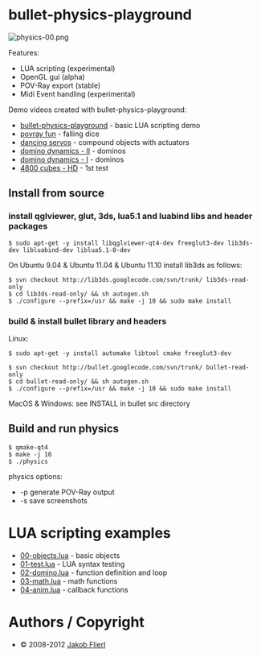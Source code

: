 # bullet-physics-playground

![physics-00.png](https://github.com/koppi/bullet-physics-playground/raw/master/demo/02-domino.png)

Features:

* LUA scripting (experimental)
* OpenGL gui (alpha)
* POV-Ray export (stable)
* Midi Event handling (experimental)

Demo videos created with bullet-physics-playground:

* [bullet-physics-playground](http://www.youtube.com/watch?v=19OirI8yjLc) - basic LUA scripting demo
* [povray fun](http://www.youtube.com/watch?v=3DLevGGYDAQ) - falling dice
* [dancing servos](http://www.youtube.com/watch?v=YBQGqMRh3c8) - compound objects with actuators
* [domino dynamics - II](http://www.youtube.com/watch?v=0QQYXvnrU1U) - dominos
* [domino dynamics - I](http://www.youtube.com/watch?v=3Q0V185vVnE) - dominos
* [4800 cubes - HD](http://www.youtube.com/watch?v=6r_kCF1TRAk) - 1st test

## Install from source

### install qglviewer, glut, 3ds, lua5.1 and luabind libs and header packages

```
$ sudo apt-get -y install libqglviewer-qt4-dev freeglut3-dev lib3ds-dev libluabind-dev liblua5.1-0-dev
```

On Ubuntu 9.04 & Ubuntu 11.04 & Ubuntu 11.10 install lib3ds as follows:

```
$ svn checkout http://lib3ds.googlecode.com/svn/trunk/ lib3ds-read-only
$ cd lib3ds-read-only/ && sh autogen.sh
$ ./configure --prefix=/usr && make -j 10 && sudo make install
```

### build & install bullet library and headers

Linux:

```
$ sudo apt-get -y install automake libtool cmake freeglut3-dev
```

```
$ svn checkout http://bullet.googlecode.com/svn/trunk/ bullet-read-only
$ cd bullet-read-only/ && sh autogen.sh
$ ./configure --prefix=/usr && make -j 10 && sudo make install
```

MacOS & Windows: see INSTALL in bullet src directory

## Build and run physics

```
$ qmake-qt4
$ make -j 10
$ ./physics 
```

physics options:

* -p generate POV-Ray output
* -s save screenshots

# LUA scripting examples

* [00-objects.lua](https://github.com/koppi/bullet-physics-playground/blob/master/demo/00-objects.lua) - basic objects
* [01-test.lua](https://github.com/koppi/bullet-physics-playground/blob/master/demo/01-test.lua) - LUA syntax testing
* [02-domino.lua](https://github.com/koppi/bullet-physics-playground/blob/master/demo/02-domino.lua) - function definition and loop
* [03-math.lua](https://github.com/koppi/bullet-physics-playground/blob/master/demo/03-math.lua) - math functions
* [04-anim.lua](https://github.com/koppi/bullet-physics-playground/blob/master/demo/04-anim.lua) - callback functions

# Authors / Copyright

* © 2008-2012 [Jakob Flierl](https://github.com/koppi)
